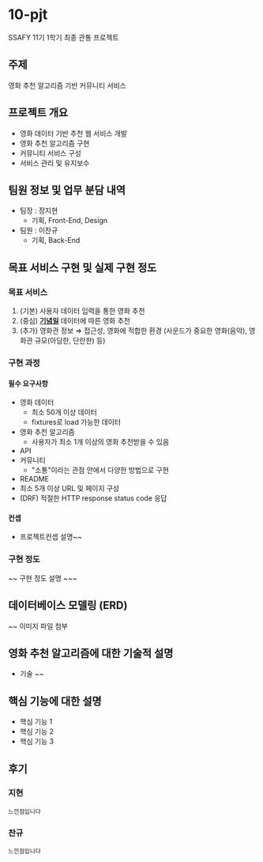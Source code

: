 # 10-pjt
SSAFY  11기 1학기 최종 관통 프로젝트

## 주제
영화 추천 알고리즘 기반 커뮤니티 서비스

## 프로젝트 개요
- 영화 데이터 기반 추천 웹 서비스 개발
- 영화 추천 알고리즘 구현
- 커뮤니티 서비스 구성
- 서비스 관리 및 유지보수

## 팀원 정보 및 업무 분담 내역
- 팀장 : 장지현
  - 기획, Front-End, Design
- 팀원 : 이찬규
  - 기획, Back-End

## 목표 서비스 구현 및 실제 구현 정도
### 목표 서비스
1. (기본) 사용자 데이터 입력을 통한 영화 추천
2. (중심) **<u>기념일</u>** 데이터에 따른 영화 추천
3. (추가) 영화관 정보
⇒ 접근성, 영화에 적합한 환경 (사운드가 중요한 영화(음악), 영화관 규모(아담한, 단란한) 등)

### 구현 과정
#### 필수 요구사항
- 영화 데이터
  - 최소 50개 이상 데이터
  - fixtures로 load 가능한 데이터
- 영화 추천 알고리즘
  - 사용자가 최소 1개 이상의 영화 추천받을 수 있음
- API
- 커뮤니티
  - "소통"이라는 관점 안에서 다양한 방법으로 구현
- README
- 최소 5개 이상 URL 및 페이지 구성
- (DRF) 적절한 HTTP response status code 응답

#### 컨셉
- 프로젝트컨셉 설명~~
#### 

### 구현 정도
~~ 구현 정도 설명 ~~~

## 데이터베이스 모델링 (ERD)
~~ 이미지 파일 첨부

## 영화 추천 알고리즘에 대한 기술적 설명
- 기술 ~~

## 핵심 기능에 대한 설명
- 핵심 기능 1
- 핵심 기능 2
- 핵심 기능 3

## 후기
### 지현
    느낀점입니다
### 찬규
    느낀점입니다

<!-- ## 배포 서버 URL (배포했을 경우) -->
